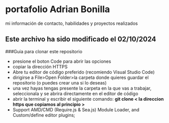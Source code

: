 # portafolio Adrian Bonilla
mi información de contacto, habilidades y proyectos realizados

## Este archivo ha sido modificado el 02/10/2024

###Guia para clonar este repositorio

- presione el boton Code para abrir las opciones
- copiar la dirección HTTPS
- Abre tu editor de código preferido (recomiendo Visual Studio Code)
- dirigirse a File>Open Folder>la carpeta donde quieres guardar el repositorio (o puedes crear una si lo deseas)
- una vez hayas tengas presente la carpeta en la que vas a trabajar, seleccionala y se abrira directamente en el editor de código
- abrir la terminal y escribir el siguiente comando: **git clone < la direccion https que copiamos al principio >**
- Support AMD/CMD (Require.js & Sea.js) Module Loader, and Custom/define editor plugins;